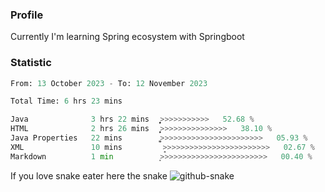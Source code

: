 ### Profile 

Currently I'm learning Spring ecosystem with Springboot

### Statistic
<!--START_SECTION:waka-->

```python
From: 13 October 2023 - To: 12 November 2023

Total Time: 6 hrs 23 mins

Java              3 hrs 22 mins   ͎͎͎͎͎͎͎͎͎͎͎͎͎͕>>>>>>>>>>>   52.68 %
HTML              2 hrs 26 mins   ͎͎͎͎͎͎͎͎͎̦>>>>>>>>>>>>>>>   38.10 %
Java Properties   22 mins         ͎͚>>>>>>>>>>>>>>>>>>>>>>>   05.93 %
XML               10 mins         ̝>>>>>>>>>>>>>>>>>>>>>>>>   02.67 %
Markdown          1 min           ͙>>>>>>>>>>>>>>>>>>>>>>>>   00.40 %
```

<!--END_SECTION:waka-->

If you love snake eater here the snake 
<picture>
  <source media="(prefers-color-scheme: dark)" srcset="https://github.com/pradana4648/pradana4648/blob/c0566a83ca6ea5f2e46bab00e717c4c82b4b5c4c/github-contribution-grid-snake-dark.svg" />
  <source media="(prefers-color-scheme: light)" srcset="https://github.com/pradana4648/pradana4648/blob/c0566a83ca6ea5f2e46bab00e717c4c82b4b5c4c/github-contribution-grid-snake.svg" />
  <img alt="github-snake" src="https://github.com/pradana4648/pradana4648/blob/c0566a83ca6ea5f2e46bab00e717c4c82b4b5c4c/github-contribution-grid-snake.svg" />
</picture>
